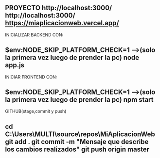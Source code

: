 PROYECTO http://localhost:3000/ http://localhost:3000/ https://miaplicacionweb.vercel.app/
---------------------------------------------------------------------------------
INICIALIZAR BACKEND CON:

$env:NODE_SKIP_PLATFORM_CHECK=1 -->(solo la primera vez luego de prender la pc) 
node app.js
---------------------------------------------------------------------------------
INICIAR FRONTEND CON:

$env:NODE_SKIP_PLATFORM_CHECK=1 -->(solo la primera vez luego de prender la pc) 
npm start
---------------------------------------------------------------------------------
GITHUB(stage,commit y push)

cd C:\Users\MULTI\source\repos\MiAplicacionWeb
git add .
git commit -m "Mensaje que describe los cambios realizados"
git push origin master
-----